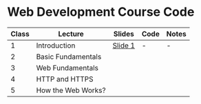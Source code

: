 # Web Development Course Code 

| Class | Lecture | Slides | Code | Notes |
| ------ | ------ |------ |------ |------ |
| 1 | Introduction | [Slide 1](https://docs.google.com/presentation/d/1Vy1hpRQr1PBVi_kC04q8D6RcWNVY4iITHtoCcNI_-C8/edit?usp=sharing) | - | - |
| 2 | Basic Fundamentals | | | |
| 3 | Web Fundamentals |  |  |  |
| 4 | HTTP and HTTPS |  |  |  |
| 5 | How the Web Works?  |  |  |  |